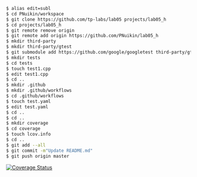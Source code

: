 ```sh
$ alias edit=subl
$ cd PNuikin/workspace
$ git clone https://github.com/tp-labs/lab05 projects/lab05_h
$ cd projects/lab05_h
$ git remote remove origin
$ git remote add origin https://github.com/PNuikin/lab05_h
$ mkdir third-party
$ mkdir third-party/gtest
$ git submodule add https://github.com/google/googletest third-party/gtest
$ mkdir tests
$ cd tests
$ touch test1.cpp
$ edit test1.cpp
$ cd ..
$ mkdir .github
$ mkdir .github/workflows
$ cd .github/workflows
$ touch test.yaml
$ edit test.yaml
$ cd ..
$ cd ..
$ mkdir coverage
$ cd coverage
$ touch lcov.info
$ cd ..
$ git add --all
$ git commit -m"Update README.md"
$ git push origin master
```

[![Coverage Status](https://coveralls.io/repos/github/PNuikin/lab05_h/badge.svg?branch=master)](https://coveralls.io/github/PNuikin/lab05_h?branch=master)
